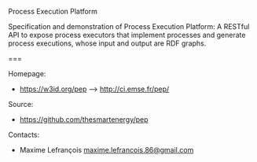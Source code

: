 Process Execution Platform

Specification and demonstration of Process Execution Platform: A RESTful API to expose process executors that implement processes and generate process executions, whose input and output are RDF graphs.

===

Homepage:
* https://w3id.org/pep --> http://ci.emse.fr/pep/

Source:
* https://github.com/thesmartenergy/pep

Contacts: 
* Maxime Lefrançois <maxime.lefrancois.86@gmail.com>
